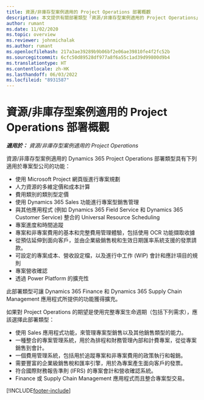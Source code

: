```yaml
---
title: 資源/非庫存型案例適用的 Project Operations 部署概觀
description: 本文提供有關部署類型「資源/非庫存型案例適用的 Project Operations」的資訊。
author: rumant
ms.date: 11/02/2020
ms.topic: overview
ms.reviewer: johnmichalak
ms.author: rumant
ms.openlocfilehash: 217a3ae39289b9b06bf2e06ae39810fe4f2fc52b
ms.sourcegitcommit: 6cfc50d89528df977a8f6a55c1ad39d99800d9b4
ms.translationtype: HT
ms.contentlocale: zh-HK
ms.lasthandoff: 06/03/2022
ms.locfileid: "8931587"
---
```

# <a name="project-operations-for-resourcenon-stocked-based-scenarios-deployment-overview"></a>資源/非庫存型案例適用的 Project Operations 部署概觀

_**適用於：** 資源/非庫存型案例適用的 Project Operations_

資源/非庫存型案例適用的 Dynamics 365 Project Operations 部署類型具有下列適用於專案型公司的功能：

- 使用 Microsoft Project 網頁版進行專案規劃
- 人力資源的多維定價和成本計算
- 費用類別的類別型定價
- 使用 Dynamics 365 Sales 功能進行專案型銷售管理
- 與其他應用程式 (例如 Dynamics 365 Field Service 和 Dynamics 365 Customer Service) 整合的 Universal Resource Scheduling
- 專案進度和時間追蹤
- 專案和非專案費用的基本和完整費用管理體驗，包括使用 OCR 功能擷取收據
- 從預估延伸到面向客戶，並由企業級銷售稅和生效日期匯率系統支援的發票請款。
- 可設定的專案成本、營收設定檔，以及進行中工作 (WIP) 會計和應計項目的規則
- 專案營收確認
- 透過 Power Platform 的擴充性

此部署類型可讓 Dynamics 365 Finance 和 Dynamics 365 Supply Chain Management 應用程式所提供的功能獲得擴充。

如果對 Project Operations 的期望是使用完整專案生命週期（包括下列需求），應該選擇此部署類型：

- 使用 Sales 應用程式功能，來管理專案型銷售以及其他銷售類型的能力。
- 一種整合的專案管理系統，用於為排程和財務管理內部和計費專案，從從專案銷售到會計。
- 一個費用管理系統，包括用於追蹤專案和非專案費用的政策執行和報銷。
- 需要豐富的企業級銷售稅和匯率引擎，用於為專案產生面向客戶的發票。
- 符合國際財務報告準則 (IFRS) 的專案會計和營收確認系統。
- Finance 或 Supply Chain Management 應用程式而且整合專案型交易。


[!INCLUDE[footer-include](../includes/footer-banner.md)]